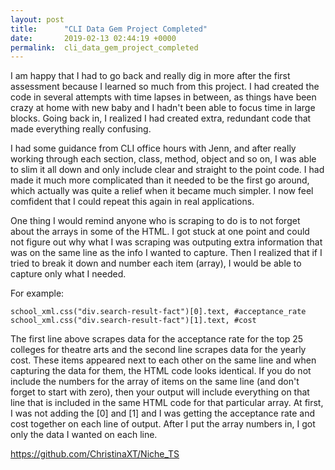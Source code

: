```yaml
---
layout: post
title:      "CLI Data Gem Project Completed"
date:       2019-02-13 02:44:19 +0000
permalink:  cli_data_gem_project_completed
---
```


I am happy that I had to go back and really dig in more after the first assessment because I learned so much from this project. I had created the code in several attempts with time lapses in between, as things have been crazy at home with new baby and I hadn't been able to focus time in large blocks. Going back in, I realized I had created extra, redundant code that made everything really confusing.

I had some guidance from CLI office hours with Jenn, and after really working through each section, class, method, object and so on, I was able to slim it all down and only include clear and straight to the point code. I had made it much more complicated than it needed to be the first go around, which actually was quite a relief when it became much simpler. I now feel comfident that I could repeat this again in real applications. 

One thing I would remind anyone who is scraping to do is to not forget about the arrays in some of the HTML. I got stuck at one point and could not figure out why what I was scraping was outputing extra information that was on the same line as the info I wanted to capture. Then I realized that if I tried to break it down and number each item (array), I would be able to capture only what I needed. 

For example: 

	school_xml.css("div.search-result-fact")[0].text, #acceptance_rate
	school_xml.css("div.search-result-fact")[1].text, #cost


The first line above scrapes data for the acceptance rate for the top 25 colleges for theatre arts and the second line scrapes data for the yearly cost. These items appeared next to each other on the same line and when capturing the data for them, the HTML code looks identical. If you do not include the numbers for the array of items on the same line (and don't forget to start with zero), then your output will include everything on that line that is included in the same HTML code for that particular array.  At first, I was not adding the [0] and [1] and I was getting the acceptance rate and cost together on each line of output. After I put the array numbers in, I got only the data I wanted on each line. 

https://github.com/ChristinaXT/Niche_TS









